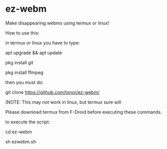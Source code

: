 # ez-webm
Make disappearing webms using termux or linux!



How to use this:

in termux or linux you have to type:

apt upgrade && apt update

pkg install git

pkg install ffmpeg

then you must do:

git clone https://github.com/txnor/ez-webm/

(NOTE: This may not work in linux, but termux sure will

Please download termux from F-Droid before executing these commands.

to execute the script:

cd ez-webm

sh ezwebm.sh



